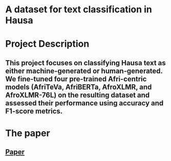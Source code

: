 # A dataset for text classification in Hausa

# Project Description 

## This project focuses on classifying Hausa text as either machine-generated or human-generated. We fine-tuned four pre-trained Afri-centric models (AfriTeVa, AfriBERTa, AfroXLMR, and AfroXLMR-76L) on the resulting dataset and assessed their performance using accuracy and F1-score metrics.
 
# The paper

## [Paper](https://arxiv.org/pdf/2503.13101)
